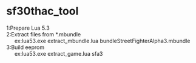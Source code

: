 # sf30thac_tool  
  
1:Prepare Lua 5.3  
2:Extract files from *.mbundle  
```   ```ex:lua53.exe extract_mbundle.lua bundleStreetFighterAlpha3.mbundle  
3:Build eeprom  
```   ```ex:lua53.exe extract_game.lua sfa3  
